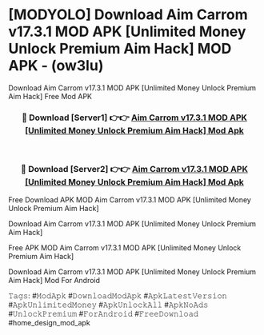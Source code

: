 # [MODYOLO] Download Aim Carrom v17.3.1 MOD APK [Unlimited Money Unlock Premium Aim Hack] MOD APK - (ow3lu)
Download Aim Carrom v17.3.1 MOD APK [Unlimited Money Unlock Premium Aim Hack] Free Mod APK

<div align="center">
<h3>🔴 Download [Server1] 👉👉 <a href="https://apk-comot.site?title=Aim_Carrom_v17.3.1_MOD_APK_[Unlimited_Money_Unlock_Premium_Aim_Hack]">Aim Carrom v17.3.1 MOD APK [Unlimited Money Unlock Premium Aim Hack] Mod Apk</a></h3><br>

<h3>🔴 Download [Server2] 👉👉 <a href="https://apk-comot.site?title=Aim_Carrom_v17.3.1_MOD_APK_[Unlimited_Money_Unlock_Premium_Aim_Hack]">Aim Carrom v17.3.1 MOD APK [Unlimited Money Unlock Premium Aim Hack] Mod Apk</a></h3>
</div>


Free Download APK MOD Aim Carrom v17.3.1 MOD APK [Unlimited Money Unlock Premium Aim Hack]

Download Aim Carrom v17.3.1 MOD APK [Unlimited Money Unlock Premium Aim Hack] 

Free APK MOD Aim Carrom v17.3.1 MOD APK [Unlimited Money Unlock Premium Aim Hack] 

Download Aim Carrom v17.3.1 MOD APK [Unlimited Money Unlock Premium Aim Hack] Mod For Android

𝚃𝚊𝚐𝚜: #𝙼𝚘𝚍𝙰𝚙𝚔 #𝙳𝚘𝚠𝚗𝚕𝚘𝚊𝚍𝙼𝚘𝚍𝙰𝚙𝚔 #𝙰𝚙𝚔𝙻𝚊𝚝𝚎𝚜𝚝𝚅𝚎𝚛𝚜𝚒𝚘𝚗 #𝙰𝚙𝚔𝚄𝚗𝚕𝚒𝚖𝚒𝚝𝚎𝚍𝙼𝚘𝚗𝚎𝚢 #𝙰𝚙𝚔𝚄𝚗𝚕𝚘𝚌𝚔𝙰𝚕𝚕 #𝙰𝚙𝚔𝙽𝚘𝙰𝚍𝚜 #𝚄𝚗𝚕𝚘𝚌𝚔𝙿𝚛𝚎𝚖𝚒𝚞𝚖 #𝙵𝚘𝚛𝙰𝚗𝚍𝚛𝚘𝚒𝚍 #𝙵𝚛𝚎𝚎𝙳𝚘𝚠𝚗𝚕𝚘𝚊𝚍 #home_design_mod_apk